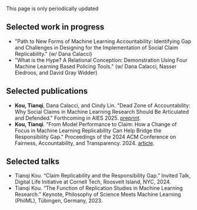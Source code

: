 This page is only periodically updated

## Selected work in progress 
 - "Path to New Forms of Machine Learning Accountability: Identifying Gap and Challenges in Designing for the Implementation of Social Claim Replicability." (w/ Dana Calacci)
 - "What is the Hype? A Relational Conception: Demonstration Using Four Machine Learning Based Policing Tools." (w/ Dana Calacci, Nasser Eledroos, and David Gray Widder)

## Selected publications

- **Kou, Tianqi**, Dana Calacci, and Cindy Lin. "Dead Zone of Accountability: Why Social Claims in Machine Learning Research Should Be Articulated and Defended." Forthcoming in AIES 2025. [preprint](https://arxiv.org/pdf/2404.13131?).
- **Kou, Tianqi**. "From Model Performance to Claim: How a Change of Focus in Machine Learning Replicability Can Help Bridge the Responsibility Gap." Proceedings of the 2024 ACM Conference on Fairness, Accountability, and Transparency. 2024. [article](https://arxiv.org/pdf/2404.13131?).


## Selected talks
- Tianqi Kou. “Claim Replicability and the Responsibility Gap.” Invited Talk, Digital Life Initiative at Cornell Tech, Roosvelt Island, NYC, 2024.
- Tianqi Kou. “The Function of Replication Studies in Machine Learning Research.” Keynote, Philosophy of Science Meets Machine Learning (PhilML), Tübingen, Germany, 2023.


